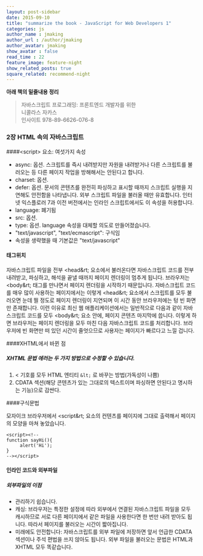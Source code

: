 ```yaml
---
layout: post-sidebar
date: 2015-09-10
title: "summarize the book - JavaScript for Web Developers 1"
categories: js
author_name : jmaking
author_url : /author/jmaking
author_avatar: jmaking
show_avatar : false
read_time : 22
feature_image: feature-night
show_related_posts: true
square_related: recommend-night
---
```


**아래 책의 밑줄내용 정리**

> 자바스크립트 프로그래밍: 프론트엔드 개발자를 위한   
> 니콜라스 자카스    
> 인사이트 
> 978-89-6626-076-8

### 2장 HTML 속의 자바스크립트

####&lt;script&gt; 요소: 여섯가지 속성
- async: 옵션. 스크립트를 즉시 내려받지만 자원을 내려받거나 다른 스크립트를 불러오는 등 다른 페이지 작업을 방해해서는 안된다고 합니다.
-  charset: 옵션.
- defer:  옵션. 문서의 콘텐츠를 완전히 파싱하고 표시할 때까지 스크립트 실행을 지연해도 안전함을 나타냅니다. 외부 스크립트 파일을 불러올 때만 유효합니다. 인터넷 익스플로러 7과 이전 버전에서는 인라인 스크립트에서도 이 속성을 허용합니다.
- language: 폐기됨
- src:  옵션.
- type: 옵션. language 속성을 대체할 의도로 만들어졌습니다.
 - "text/javascript", "text/ecmascript": 구식임
 - 속성을 생략했을 때 기본값은 "text/javascript"

#### 태그위치
자바스크립트 파일을 전부 &lt;head&rt; 요소에서 불러온다면 자바스크립트 코드를 전부 내려받고, 파싱하고, 해석을 끝낼 때까지 페이지 렌더링이 멈추게 됩니다. 브라우저는 &lt;body&rt; 태그를 만나면서 페이지 렌더링을 시작하기 때문입니다. 자바스크립트 코드를 매우 많이 사용하는 페이지에서는 이렇게 &lt;head&rt; 요소에서 스크립트를 모두 불러오면 눈데 띌 정도로 페이지 렌더링이 지연되며 이 시간 동안 브라우저에는 텅 빈 화면만 존재합니다. 이런 이유로 최신 웹 애플리케이션에서는 일반적으로 다음과 같이 자바스크립트 코드를 모두 &lt;body&rt; 요소 안에, 페이지 콘텐츠 마지막에 씁니다. 
이렇게 하면 브라우저는 페이지 렌더링을 모두 마친 다음 자바스크립트 코드를 처리합니다. 브라우저에 빈 화면만 떠 있던 시간이 줄엇으므로 사용자는 페이지가 빠르다고 느낄 겁니다.

####XHTML에서 바뀐 점
##### XHTML 문법 에러는 두 가지 방법으로 수정할 수 있습니다.
1. &lt; 기호를 모두 HTML 엔티티 `&lt;` 로 바꾸는 방법(가독성이 나쁨)
2. CDATA 섹션(해당 콘텐츠가 있는 그대로의 텍스트이며 파싱하면 안된다고 명시하는 기능)으로 감싼다.

####구식문법

모자이크 브라우저에서 &lt;script&rt; 요소의 컨텐츠를 페이지에 그대로 출력해서 페이지의 모양을 마쳐 놓았습니다.

    <script><!--
    function sayHi(){
         alert('Hi');
    }
    --></script>

#### 인라인 코드와 외부파일
##### 외부파일의 이점
- 관리하기 쉽습니다.
- 캐싱: 브라우저는 특정한 설정에 따라 외부에서 연결된 자바스크립트 파일을 모두 캐시하므로 서로 다른 페이지에서 같은 파일을 사용한다면 한 번만 내려 받아도 됩니다. 따라서 페이지를 불러오는 시간이 짧아집니다.
- 미래에도 안전합니다: 자바스크립트를 외부 파일에 저장하면 앞서 언급한 CDATA 섹션이나 주석 편법을 쓰지 않아도 됩니다. 외부 파일을 불러오는 문법은 HTML과 XHTML 모두 똑같습니다.